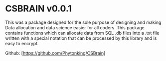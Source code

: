 # CSBRAIN v0.0.1

This was a package designed for the sole purpose of designing and making Data allocation and data science easier for all coders. This package contains functions which can allocate data from SQL .db files into a .txt file written with a special notation that can be processed by this library and is easy to encrypt. 


Github: [https://github.com/Phytonking/CSBrain]